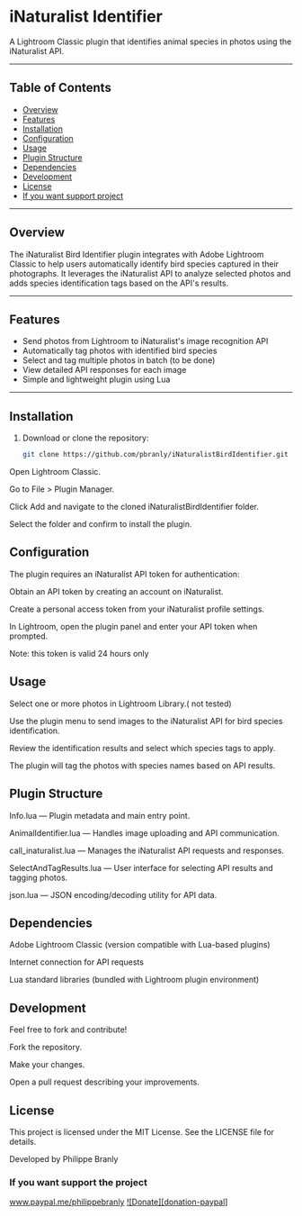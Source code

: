 # iNaturalist Identifier

A Lightroom Classic plugin that identifies animal species in photos using the iNaturalist API.

---

## Table of Contents

- [Overview](#overview)  
- [Features](#features)  
- [Installation](#installation)  
- [Configuration](#configuration)  
- [Usage](#usage)  
- [Plugin Structure](#plugin-structure)  
- [Dependencies](#dependencies)  
- [Development](#development)  
- [License](#license)
- [If you want support project](#If-you-want-support-the-project)

---

## Overview

The iNaturalist Bird Identifier plugin integrates with Adobe Lightroom Classic to help users automatically identify bird species captured in their photographs. It leverages the iNaturalist API to analyze selected photos and adds species identification tags based on the API's results.

---

## Features

- Send photos from Lightroom to iNaturalist's image recognition API  
- Automatically tag photos with identified bird species  
- Select and tag multiple photos in batch (to be done) 
- View detailed API responses for each image  
- Simple and lightweight plugin using Lua

---

## Installation

1. Download or clone the repository:  
   ```bash
   git clone https://github.com/pbranly/iNaturalistBirdIdentifier.git
Open Lightroom Classic.

Go to File > Plugin Manager.

Click Add and navigate to the cloned iNaturalistBirdIdentifier folder.

Select the folder and confirm to install the plugin.

## Configuration

The plugin requires an iNaturalist API token for authentication:

Obtain an API token by creating an account on iNaturalist.

Create a personal access token from your iNaturalist profile settings.

In Lightroom, open the plugin panel and enter your API token when prompted.

Note: this token is valid 24 hours only

## Usage

Select one or more photos in Lightroom Library.( not tested)

Use the plugin menu to send images to the iNaturalist API for bird species identification.

Review the identification results and select which species tags to apply.

The plugin will tag the photos with species names based on API results.

## Plugin Structure

Info.lua — Plugin metadata and main entry point.

AnimalIdentifier.lua — Handles image uploading and API communication.

call_inaturalist.lua — Manages the iNaturalist API requests and responses.

SelectAndTagResults.lua — User interface for selecting API results and tagging photos.

json.lua — JSON encoding/decoding utility for API data.

## Dependencies

Adobe Lightroom Classic (version compatible with Lua-based plugins)

Internet connection for API requests

Lua standard libraries (bundled with Lightroom plugin environment)

## Development

Feel free to fork and contribute!

Fork the repository.

Make your changes.

Open a pull request describing your improvements.

## License

This project is licensed under the MIT License. See the LICENSE file for details.

Developed by Philippe Branly

### If you want support the project

www.paypal.me/philippebranly
[![Donate][donation-paypal]](https://www.paypal.me/philippebranly)



